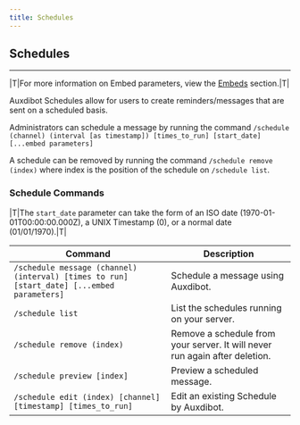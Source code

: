 ```yaml
---
title: Schedules
---
```


## Schedules

-----

|T|For more information on Embed parameters, view the [Embeds](/docs/embeds) section.|T|



Auxdibot Schedules allow for users to create reminders/messages that are sent on a scheduled basis.

Administrators can schedule a message by running the command `/schedule (channel) (interval [as timestamp]) [times_to_run] [start_date] [...embed parameters]`

A schedule can be removed by running the command `/schedule remove (index)` where index is the position of the schedule on `/schedule list`.

### Schedule Commands

|T|The `start_date` parameter can take the form of an ISO date (1970-01-01T00:00:00.000Z), a UNIX Timestamp (0), or a normal date (01/01/1970).|T|

| Command  | Description |
| ------------- | ------------------- |
| `/schedule message (channel) (interval) [times to run] [start_date] [...embed parameters]`| Schedule a message using Auxdibot. |  
| `/schedule list` | List the schedules running on your server. |
| `/schedule remove (index)`| Remove a schedule from your server. It will never run again after deletion. |
| `/schedule preview [index]`| Preview a scheduled message. |
| `/schedule edit (index) [channel] [timestamp] [times_to_run]`| Edit an existing Schedule by Auxdibot. |

